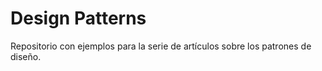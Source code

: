 # Design Patterns
Repositorio con ejemplos para la serie de artículos sobre los patrones de diseño.
